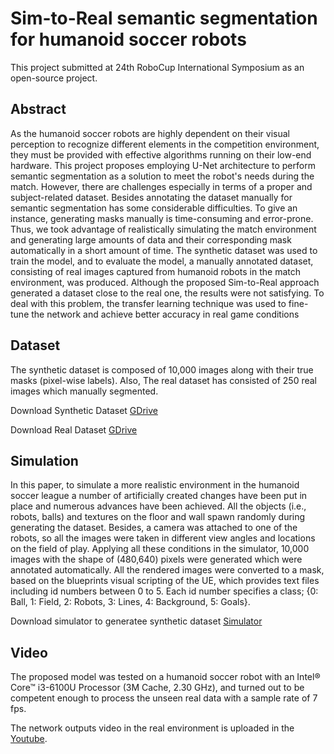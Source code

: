 # Sim-to-Real semantic segmentation for humanoid soccer robots
This project submitted at 24th RoboCup International Symposium as an open-source project.


## Abstract
As the humanoid soccer robots are highly dependent on their visual perception to recognize different elements in the competition environment, they must be provided with effective algorithms running on their low-end hardware. This project proposes employing U-Net architecture to perform semantic segmentation as a solution to meet the robot's needs during the match. However, there are challenges especially in terms of a proper and subject-related dataset. Besides annotating the dataset manually for semantic segmentation has some considerable difficulties. To give an instance, generating masks manually is time-consuming and error-prone. Thus, we took advantage of realistically simulating the match environment and generating large amounts of data and their corresponding mask automatically in a short amount of time. The synthetic dataset was used to train the model, and to evaluate the model, a manually annotated dataset, consisting of real images captured from humanoid robots in the match environment, was produced. Although the proposed Sim-to-Real approach generated a dataset close to the real one, the results were not satisfying. To deal with this problem, the transfer learning technique was used to fine-tune the network and achieve better accuracy in real game conditions


## Dataset
The synthetic dataset is composed of 10,000 images along with their true masks (pixel-wise labels). Also, The real dataset has consisted of 250 real images which manually segmented.

Download Synthetic Dataset [GDrive](https://drive.google.com/file/d/1XinZHuwVtGzm4pzWZvbqeROO_O4IGGim/view?usp=sharing)

Download Real Dataset [GDrive](https://drive.google.com/file/d/1v0EUAB8FtaIa078qA0CB7h3fnlGPJhys/view?usp=sharing)


## Simulation
In this paper, to simulate a more realistic environment in the humanoid soccer league a number of artificially created changes have been put in place and numerous advances have been achieved. All the objects (i.e., robots, balls) and textures on the floor and wall spawn randomly during generating the dataset. Besides, a camera was attached to one of the robots, so all the images were taken in different view angles and locations on the field of play. Applying all these conditions in the simulator, 10,000 images with the shape of (480,640) pixels were generated which were annotated automatically. All the rendered images were converted to a mask, based on the blueprints visual scripting of the UE, which provides text files including id numbers between 0 to 5. Each id number specifies a class; {0: Ball, 1: Field, 2: Robots, 3: Lines, 4: Background, 5: Goals}.

Download simulator to generatee synthetic dataset [Simulator](https://drive.google.com/file/d/1mKEscPXa2ESHYhZAZ5DIR49AQJiKfwrN/view?usp=sharing)


## Video
The proposed model was tested on a humanoid soccer robot with an Intel® Core™ i3-6100U Processor (3M Cache, 2.30 GHz), and turned out to be competent enough to process the unseen real data with a sample rate of 7 fps. 

The network outputs video in the real environment is uploaded in the [Youtube](https://youtu.be/y-lblnwJhKM).
